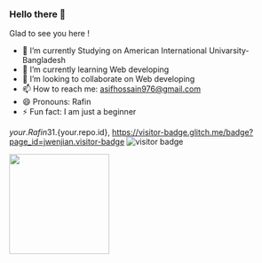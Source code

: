 ### Hello there 👋
Glad to see you here !

- 🔭 I’m currently Studying on American International Univarsity-Bangladesh
- 🌱 I’m currently learning Web developing
- 👯 I’m looking to collaborate on Web developing
- 📫 How to reach me: asifhossain976@gmail.com
- 😄 Pronouns: Rafin
- ⚡ Fun fact: I am just a beginner

${your.Rafin31}.${your.repo.id}, https://visitor-badge.glitch.me/badge?page_id=jwenjian.visitor-badge
<img src="https://visitor-badge.glitch.me/badge?page_id=page.id" alt="visitor badge"/>



<img height="180em" src="https://github-readme-stats.vercel.app/api?username=Rafin31&show_icons=true&hide_border=true&&count_private=true&include_all_commits=true" />
